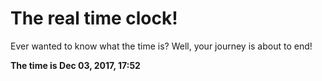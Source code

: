 # The real time clock!

Ever wanted to know what the time is? Well, your journey is about to end!

**The time is Dec 03, 2017, 17:52**